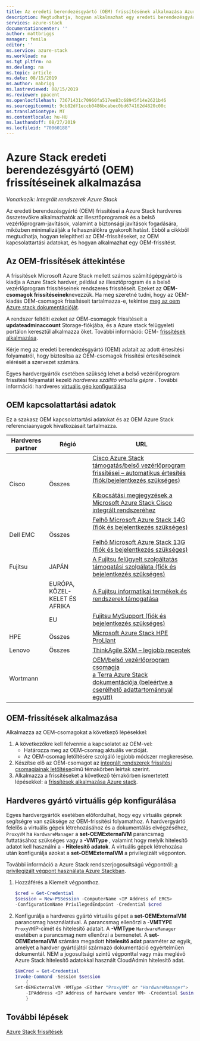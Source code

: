 ```yaml
---
title: Az eredeti berendezésgyártó (OEM) frissítésének alkalmazása Azure Stackra | Microsoft Docs
description: Megtudhatja, hogyan alkalmazhat egy eredeti berendezésgyártó (OEM) frissítést Azure Stackra.
services: azure-stack
documentationcenter: ''
author: mattbriggs
manager: femila
editor: ''
ms.service: azure-stack
ms.workload: na
ms.tgt_pltfrm: na
ms.devlang: na
ms.topic: article
ms.date: 08/15/2019
ms.author: mabrigg
ms.lastreviewed: 08/15/2019
ms.reviewer: ppacent
ms.openlocfilehash: 73671431c70960fa517ee83c68945f14e2621b46
ms.sourcegitcommit: 9cb82df1eccb0486bcabec0bd674162d4820c00c
ms.translationtype: MT
ms.contentlocale: hu-HU
ms.lasthandoff: 08/27/2019
ms.locfileid: "70060188"
---
```

# <a name="apply-azure-stack-original-equipment-manufacturer-oem-updates"></a>Azure Stack eredeti berendezésgyártó (OEM) frissítéseinek alkalmazása

*Vonatkozik: Integrált rendszerek Azure Stack*

Az eredeti berendezésgyártó (OEM) frissítései a Azure Stack hardveres összetevőkre alkalmazhatók az illesztőprogramok és a belső vezérlőprogram-javítások, valamint a biztonsági javítások fogadására, miközben minimalizálják a felhasználókra gyakorolt hatást. Ebből a cikkből megtudhatja, hogyan telepítheti az OEM-frissítéseket, az OEM kapcsolattartási adatokat, és hogyan alkalmazhat egy OEM-frissítést.

## <a name="overview-of-oem-updates"></a>Az OEM-frissítések áttekintése

A frissítések Microsoft Azure Stack mellett számos számítógépgyártó is kiadja a Azure Stack hardver, például az illesztőprogram és a belső vezérlőprogram frissítéseinek rendszeres frissítéseit. Ezeket az **OEM-csomagok frissítéseinek**nevezzük. Ha meg szeretné tudni, hogy az OEM-kiadás OEM-csomagok frissítéseit tartalmazza-e, tekintse [meg az oem Azure stack dokumentációját](#oem-contact-information).

A rendszer feltölti ezeket az OEM-csomagok frissítéseit a **updateadminaccount** Storage-fiókjába, és a Azure stack felügyeleti portálon keresztül alkalmazza őket. További információ: OEM- [frissítések alkalmazása](#apply-oem-updates).

Kérje meg az eredeti berendezésgyártó (OEM) adatait az adott értesítési folyamatról, hogy biztosítsa az OEM-csomagok frissítési értesítéseinek elérését a szervezet számára.

Egyes hardvergyártók esetében szükség lehet a belső vezérlőprogram frissítési folyamatát kezelő *hardveres szállító virtuális gépre* . További információ: hardveres [virtuális gép konfigurálása](#configure-hardware-vendor-vm)

## <a name="oem-contact-information"></a>OEM kapcsolattartási adatok 

Ez a szakasz OEM kapcsolattartási adatokat és az OEM Azure Stack referenciaanyagok hivatkozásait tartalmazza.

| Hardveres partner | Régió | URL |
|------------------|--------|-------------------------------------------------------------------------------------------------------------------------------------------------------------------------------------------------------------------------------------------------------------------------------------------------------------------------------------------|
| Cisco | Összes | [Cisco Azure Stack támogatás/belső vezérlőprogram frissítései – automatikus értesítés (fiók/bejelentkezés szükséges)](https://software.cisco.com/download/redirect?i=!y&mdfid=283862063&softwareid=286320368&release=1.0(0)&os=)<br><br>[Kibocsátási megjegyzések a Microsoft Azure Stack Cisco integrált rendszeréhez](https://www.cisco.com/c/en/us/support/servers-unified-computing/ucs-c-series-rack-mount-ucs-managed-server-software/products-release-notes-list.html) |
| Dell EMC | Összes | [Felhő Microsoft Azure Stack 14G (fiók és bejelentkezés szükséges)](https://support.emc.com/downloads/44615_Cloud-for-Microsoft-Azure-Stack-14G)<br><br>[Felhő Microsoft Azure Stack 13G (fiók és bejelentkezés szükséges)](https://support.emc.com/downloads/42238_Cloud-for-Microsoft-Azure-Stack-13G) |
| Fujitsu | JAPÁN | [A Fujitsu felügyelt szolgáltatás támogatási szolgálata (fiók és bejelentkezés szükséges)](https://eservice.fujitsu.com/supportdesk-web/) |
|  | EURÓPA, KÖZEL-KELET ÉS AFRIKA | [A Fujitsu informatikai termékek és rendszerek támogatása](https://support.ts.fujitsu.com/IndexContact.asp?lng=COM&ln=no&LC=del) |
|  | EU | [Fujitsu MySupport (fiók és bejelentkezés szükséges)](https://support.ts.fujitsu.com/IndexMySupport.asp) |
| HPE | Összes | [Microsoft Azure Stack HPE ProLiant](http://www.hpe.com/info/MASupdates) |
| Lenovo | Összes | [ThinkAgile SXM – legjobb receptek](https://datacentersupport.lenovo.com/us/en/solutions/ht505122)
| Wortmann |  | [OEM/belső vezérlőprogram csomagja](https://drive.terracloud.de/dl/fiTdTb66mwDAJWgUXUW8KNsd/OEM)<br>[a Terra Azure Stack dokumentációja (beleértve a cserélhető adattartománnyal együtt)](https://drive.terracloud.de/dl/fiWGZwCySZSQyNdykXCFiVCR/TerraAzSDokumentation)

## <a name="apply-oem-updates"></a>OEM-frissítések alkalmazása

Alkalmazza az OEM-csomagokat a következő lépésekkel:

1. A következőkre kell felvennie a kapcsolatot az OEM-vel:
      - Határozza meg az OEM-csomag aktuális verzióját.  
      - Az OEM-csomag letöltésére szolgáló legjobb módszer megkeresése.  
2. Készítse elő az OEM-csomagot az [integrált rendszerek frissítési csomagjainak letöltése](azure-stack-servicing-policy.md)című témakörben leírtak szerint.
3. Alkalmazza a frissítéseket a következő témakörben ismertetett lépésekkel: a [frissítések alkalmazása Azure stack](azure-stack-apply-updates.md).

## <a name="configure-hardware-vendor-vm"></a>Hardveres gyártó virtuális gép konfigurálása

Egyes hardvergyártók esetében előfordulhat, hogy egy virtuális gépnek segítségre van szüksége az OEM-frissítési folyamathoz. A hardvergyártó felelős a virtuális gépek létrehozásához és a dokumentálás elvégzéséhez, `ProxyVM` ha `HardwareManager` a **set-OEMExternalVM** parancsmag futtatásához szükséges vagy a **-VMType** , valamint hogy melyik hitelesítő adatot kell használni a **- Hitelesítő adatok**. A virtuális gépek létrehozása után konfigurálja azokat a **set-OEMExternalVM** a privilegizált végponton.

További információ a Azure Stack rendszerjogosultságú végpontról: [a privilegizált végpont használata Azure Stackban](azure-stack-privileged-endpoint.md).

1.  Hozzáférés a Kiemelt végponthoz.

    ```powershell  
    $cred = Get-Credential
    $session = New-PSSession -ComputerName <IP Address of ERCS>
    -ConfigurationName PrivilegedEndpoint -Credential $cred
    ```

2. Konfigurálja a hardveres gyártó virtuális gépet a **set-OEMExternalVM** parancsmag használatával. A parancsmag ellenőrzi a **-VMTYPE** `ProxyVM`IP-címét és hitelesítő adatait. A **-VMType** `HardwareManager` esetében a parancsmag nem ellenőrzi a bemenetet. A **set-OEMExternalVM** számára megadott **hitelesítő adat** paraméter az egyik, amelyet a hardver gyártójától származó dokumentáció egyértelműen dokumentál.  NEM a jogosultsági szintű végponttal vagy más meglévő Azure Stack hitelesítő adatokkal használt CloudAdmin hitelesítő adat.

    ```powershell  
    $VmCred = Get-Credential
    Invoke-Command -Session $session
        { 
    Set-OEMExternalVM -VMType <Either "ProxyVM" or "HardwareManager">
        -IPAddress <IP Address of hardware vendor VM> -Credential $using:VmCred
        }
    ```

## <a name="next-steps"></a>További lépések

[Azure Stack frissítések](azure-stack-updates.md)
